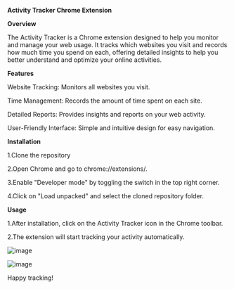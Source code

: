 **Activity Tracker Chrome Extension**

**Overview**


The Activity Tracker is a Chrome extension designed to help you monitor and manage your web usage. It tracks which websites you visit and records how much time you spend on each, offering detailed insights to help you better understand and optimize your online activities.

**Features**


Website Tracking: Monitors all websites you visit.

Time Management: Records the amount of time spent on each site.

Detailed Reports: Provides insights and reports on your web activity.

User-Friendly Interface: Simple and intuitive design for easy navigation.


**Installation**

1.Clone the repository

2.Open Chrome and go to chrome://extensions/.

3.Enable "Developer mode" by toggling the switch in the top right corner.

4.Click on "Load unpacked" and select the cloned repository folder.

**Usage**

1.After installation, click on the Activity Tracker icon in the Chrome toolbar.

2.The extension will start tracking your activity automatically.


![image](https://github.com/Sourabhshintre/Activity-Tracker/assets/96312514/0f93f91e-26da-4f4b-ad0c-2c68f18aa798)

![image](https://github.com/Sourabhshintre/Activity-Tracker/assets/96312514/4ff4f632-8cd9-4dda-aa3a-5290ba99b28d)


Happy tracking!
